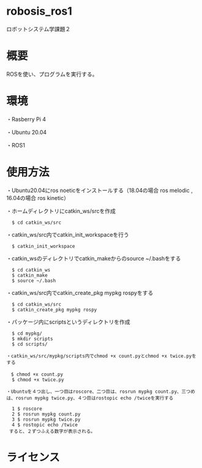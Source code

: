# robosis_ros1
ロボットシステム学課題２
# 概要
ROSを使い、プログラムを実行する。
# 環境
・Rasberry Pi 4
      
   ・Ubuntu 20.04 
   
   ・ROS1
# 使用方法
・Ubuntu20.04にros noeticをインストールする（18.04の場合 ros melodic , 16.04の場合 ros kinetic）
    
   ・ホームディレクトリにcatkin_ws/srcを作成
         
      $ cd catkin_ws/src
   
   ・catkin_ws/src内でcatkin_init_workspaceを行う
      
      $ catkin_init_workspace
   
   ・catkin_wsのディレクトリでcatkin_makeからのsource ~/.bashをする
      
      $ cd catkin_ws
      $ catkin_make
      $ source ~/.bash
      
   ・catkin_ws/src内でcatkin_create_pkg mypkg rospyをする
      
      $ cd catkin_ws/src
      $ catkin_create_pkg mypkg rospy
      
   ・パッケージ内にscriptsというディレクトリを作成
   　 
     
      $ cd mypkg/
      $ mkdir scripts
      $ cd scripts/
      
    ・catkin_ws/src/mypkg/scripts内でchmod +x count.pyとchmod +x twice.pyをする
    
    　$ chmod +x count.py
      $ chmod +x twice.py
      
    ・Ubuntuを４つ出し、一つ目はroscore、二つ目は、rosrun mypkg count.py、三つめは、rosrun mypkg twice.py、４つ目はrostopic echo /twiceを実行する
    
      1 $ roscore
      2 $ rosrun mypkg count.py
      3 $ rosrun mypkg twice.py
      4 $ rostopic echo /twice
     すると、２ずつふえる数字が表示される。
     
# ライセンス
